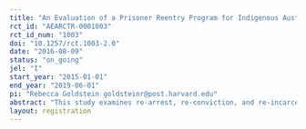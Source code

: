 ```yaml
---
title: "An Evaluation of a Prisoner Reentry Program for Indigenous Australians"
rct_id: "AEARCTR-0001003"
rct_id_num: "1003"
doi: "10.1257/rct.1003-2.0"
date: "2016-08-09"
status: "on_going"
jel: "I"
start_year: "2015-01-01"
end_year: "2019-06-01"
pi: "Rebecca Goldstein goldsteinr@post.harvard.edu"
abstract: "This study examines re-arrest, re-conviction, and re-incarceration rates of individuals randomized into an intensive, wraparound support prisoner reentry program."
layout: registration
---
```


